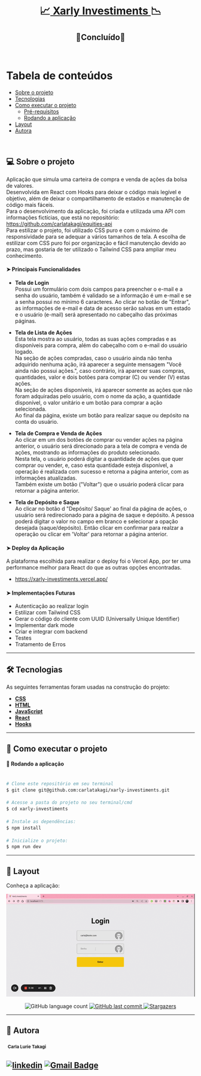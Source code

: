<h1 align="center">
     📈<a href="#" alt="blog"> Xarly Investiments </a>📉
</h1>
<h2 align="center">
	🚀Concluído🚀
</h2>

<br>

Tabela de conteúdos
=================
<!--ts-->
   * [Sobre o projeto](#-sobre-o-projeto)
   * [Tecnologias](#-tecnologias)
   * [Como executar o projeto](#-como-executar-o-projeto)
     * [Pré-requisitos](#pré-requisitos)
     * [Rodando a aplicação](#user-content--rodando-a-aplicação)
   * [Layout](#-layout)
   * [Autora](#-autora)
<!--te-->

<br>

## 💻 Sobre o projeto

  Aplicação que simula uma carteira de compra e venda de ações da bolsa de valores.
  <br>
  Desenvolvida em React com Hooks para deixar o código mais legível e objetivo, além de deixar o compartilhamento de estados e manutenção de código mais fáceis.
  <br>
  Para o desenvolvimento da aplicação, foi criada e utilizada uma API com informações fictícias, que está no repositório: https://github.com/carlatakagi/equities-api
  <br>
  Para estilizar o projeto, foi utilizado CSS puro e com o máximo de responsividade para se adequar a vários tamanhos de tela. A escolha de estilizar com CSS puro foi por organização e fácil manutenção devido ao prazo, mas gostaria de ter utilizado o Tailwind CSS para ampliar meu conhecimento.
  <br>

#### ➤ **Principais Funcionalidades**

- **Tela de Login**
  <br>
  Possui um formulário com dois campos para preencher o e-mail e a senha do usuário, também é validado se a informação é um e-mail e se a senha possui no mínimo 6 caracteres. Ao clicar no botão de "Entrar", as informações de e-mail e data de acesso serão salvas em um estado e o usuário (e-mail) será apresentado no cabeçalho das próximas páginas.
  <br>

- **Tela de Lista de Ações**
  <br>
  Esta tela mostra ao usuário, todas as suas ações compradas e as disponíveis para compra, além do cabeçalho com o e-mail do usuário logado.
  <br>
  Na seção de ações compradas, caso o usuário ainda não tenha adquirido nenhuma ação, irá aparecer a seguinte mensagem "Você ainda não possui ações.", caso contrário, irá aparecer suas compras, quantidades, valor e dois botões para comprar (C) ou vender (V) estas ações.
  <br>
  Na seção de ações disponíveis, irá aparecer somente as ações que não foram adquiradas pelo usuário, com o nome da ação, a quantidade disponível, o valor unitário e um botão para comprar a ação selecionada.
  <br>
  Ao final da página, existe um botão para realizar saque ou depósito na conta do usuário.
  <br>

- **Tela de Compra e Venda de Ações**
  <br>
  Ao clicar em um dos botões de comprar ou vender ações na página anterior, o usuário será direcionado para a tela de compra e venda de ações, mostrando as informações do produto selecionado.
  <br>
  Nesta tela, o usuário poderá digitar a quantidade de ações que quer comprar ou vender, e, caso esta quantidade esteja disponível, a operação é realizada com sucesso e retorna a página anterior, com as informações atualizadas.
  <br>
  Também existe um botão ("Voltar") que o usuário poderá clicar para retornar a página anterior.
  <br>

- **Tela de Depósito e Saque**
  <br>
  Ao clicar no botão d "Depósito/ Saque' ao final da página de ações, o usuário será redirecionado para a página de saque e depósito. A pessoa poderá digitar o valor no campo em branco e selecionar a opação desejada (saque/depósito). Então clicar em confirmar para realzar a operação ou clicar em 'Voltar' para retornar a página anterior.
  <br>

#### ➤ **Deploy da Aplicação**
  A plataforma escolhida para realizar o deploy foi o Vercel App, por ter uma performance melhor para React do que as outras opções encontradas.
- https://xarly-investiments.vercel.app/

#### ➤ **Implementações Futuras**
- Autenticação ao realizar login
- Estilizar com Tailwind CSS
- Gerar o código do cliente com UUID (Universally Unique Identifier)
- Implementar dark mode
- Criar e integrar com backend
- Testes
- Tratamento de Erros

---
## 🛠 Tecnologias

As seguintes ferramentas foram usadas na construção do projeto:

-   **[CSS](https://developer.mozilla.org/pt-BR/docs/Web/CSS)**
-   **[HTML](https://developer.mozilla.org/pt-BR/docs/Web/HTML)**
-   **[JavaScript](https://developer.mozilla.org/pt-BR/docs/Web/JavaScript)**
-   **[React](https://pt-br.reactjs.org/)**
-   **[Hooks](https://pt-br.reactjs.org/docs/hooks-intro.html)**

---
## 🚀 Como executar o projeto
#### 🧭 Rodando a aplicação

```bash

# Clone este repositório em seu terminal
$ git clone git@github.com:carlatakagi/xarly-investiments.git

# Acesse a pasta do projeto no seu terminal/cmd
$ cd xarly-investiments

# Instale as dependências:
$ npm install

# Inicialize o projeto:
$ npm run dev

```
---

## 🎨 Layout

Conheça a aplicação:

<a href="">
  <img alt="Aplicação que simula carteira de compra e venda de investimentos" src="./assets/../src/assets/layout.gif">
</a>

<p align="center">
  <img alt="GitHub language count" src="https://img.shields.io/github/languages/count/carlatakagi/instagram-page?color=%2304D361">

  <a href="https://github.com/carlatakagi/instagram-page/commits/master">
    <img alt="GitHub last commit" src="https://img.shields.io/github/last-commit/carlatakagi/instagram-page">
  </a>

  <a href="https://github.com/carlatakagi/instagram-page/stargazers">
    <img alt="Stargazers" src="https://img.shields.io/github/stars/carlatakagi/instagram-page?style=social">

  </a>

</p>


---

## 🦸 Autora

 <img style="border-radius: 50%;" src="https://avatars.githubusercontent.com/u/70762111?v=4" width="100px;" alt=""/>
 <sub><b>Carla Lurie Takagi</b></sub>
 <br />


[![linkedin](https://img.shields.io/badge/linkedin-0A66C2?style=for-the-badge&logo=linkedin&logoColor=white)](https://www.linkedin.com/in/carla-takagi/)
[![Gmail Badge](https://img.shields.io/badge/-carlatakagi@gmail.com-c14438?style=flat-square&logo=Gmail&logoColor=white&link=mailto:carlatakagi@gmail.com)](mailto:carlatakagi@gmail.com)
---
